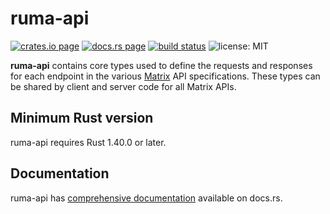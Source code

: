 # ruma-api

[![crates.io page](https://img.shields.io/crates/v/ruma-api.svg)](https://crates.io/crates/ruma-api)
[![docs.rs page](https://docs.rs/ruma-api/badge.svg)](https://docs.rs/ruma-api/)
[![build status](https://travis-ci.org/ruma/ruma-api.svg?branch=master)](https://travis-ci.org/ruma/ruma-api)
![license: MIT](https://img.shields.io/crates/l/ruma-api.svg)

**ruma-api** contains core types used to define the requests and responses for each endpoint in the various [Matrix](https://matrix.org/) API specifications.
These types can be shared by client and server code for all Matrix APIs.

## Minimum Rust version

ruma-api requires Rust 1.40.0 or later.

## Documentation

ruma-api has [comprehensive documentation](https://docs.rs/ruma-api) available on docs.rs.
